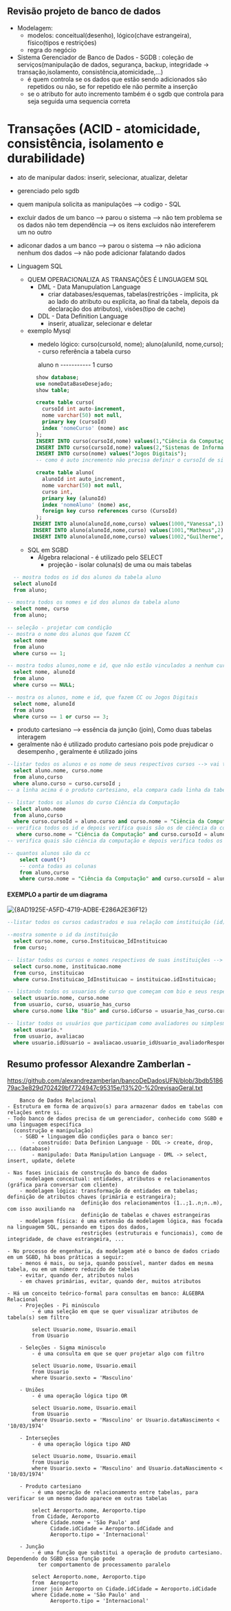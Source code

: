 ## Revisão projeto de banco de dados
* Modelagem:
   * modelos: conceitual(desenho), lógico(chave estrangeira), físico(tipos e restrições)
   * regra do negócio
* Sistema Gerenciador de Banco de Dados - SGDB : coleção de serviços(manipulação de dados, segurança, backup, integridade -> transação,isolamento, consistência,atomicidade,...)
  * é quem controla se os dados que estão sendo adicionados são repetidos ou não, se for repetido ele não permite a inserção
  * se o atributo for auto incremento também é o sgdb que controla para seja seguida uma sequencia correta 
  
# Transações (ACID - atomicidade, consistência, isolamento e durabilidade)
* ato de manipular dados: inserir, selecionar, atualizar, deletar
* gerenciado pelo sgdb
* quem manipula solicita as manipulações --> codigo - SQL
* excluir dados de um banco --> parou o sistema -->  não tem problema se os dados não tem dependência --> os itens excluidos não intereferem um no outro
* adiconar dados a um banco --> parou o sistema --> não adiciona nenhum dos dados --> não pode adicionar falatando dados 
* Linguagem SQL
    * QUEM OPERACIONALIZA AS TRANSAÇÕES É LINGUAGEM SQL
      * DML - Data Manupulation Language
          * criar databases/esquemas, tabelas(restrições - implicita, pk ao lado do atributo ou explicita, ao final da tabela, depois da declaração dos atributos), visões(tipo de cache)
      * DDL - Data Definition Language
          * inserir, atualizar, selecionar e deletar  
    * exemplo Mysql
      * medelo lógico: curso(cursoId, nome); aluno(aluniId, nome,curso); - curso referência a tabela curso
        
          aluno n ----------- 1 curso
        
  ``` sql
        show database;
        use nomeDataBaseDesejado;
        show table;
  
        create table curso(
          cursoId int auto-increment,
          nome varchar(50) not null,
          primary key (cursoId)
          index 'nomeCurso' (nome) asc
        );
        INSERT INTO curso(cursoId,nome) values(1,"Ciência da Computação");
        INSERT INTO curso(cursoId,nome) values(2,"Sistemas de Informação");
        INSERT INTO curso(nome) values("Jogos Digitais");
        -- como é auto incremento não precisa definir o cursoId de sistema de informações e jogos digitais, pois ele vai seguir a sequencia iniciada no primeiro --> cuidar na "definição" do insert

        create table aluno(
          alunoId int auto_increment,
          nome varchar(50) not null,
          curso int,
          primary key (alunoId)
          index 'nomeAluno' (nome) asc,
          foreign key curso references curso (CursoId)
        );
       INSERT INTO aluno(alunoId,nome,curso) values(1000,"Vanessa",1);
       INSERT INTO aluno(alunoId,nome,curso) values(1001,"Matheus",2);
       INSERT INTO aluno(alunoId,nome,curso) values(1002,"Guilherme",NULL);
  ```
  * SQL em SGBD
    * Álgebra relacional - é utilizado pelo SELECT
        * projeção - isolar coluna(s) de uma ou mais tabelas
``` sql
  -- mostra todos os id dos alunos da tabela aluno
  select alunoId
  from aluno;

-- mostra todos os nomes e id dos alunos da tabela aluno
  select nome, curso
  from aluno;

-- seleção - projetar com condição
-- mostra o nome dos alunos que fazem CC
  select nome
  from aluno
  where curso == 1;

-- mostra todos alunos,nome e id, que não estão vinculados a nenhum curso
  select nome, alunoId
  from aluno
  where curso == NULL;

-- mostra os alunos, nome e id, que fazem CC ou Jogos Digitais
  select nome, alunoId
  from aluno
  where curso == 1 or curso == 3;
```
  * produto cartesiano --> essência da junção (join), Como duas tabelas interagem
  * geralmente não é utilizado produto cartesiano pois pode prejudicar o desempenho , geralmente é utilizado joins
        
``` sql
--listar todos os alunos e os nome de seus respectivos cursos --> vai ter que combinar as duas tabelas
  select aluno.nome, curso.nome 
  from aluno,curso
  where aluno.curso = curso.cursoId ;
-- a linha acima é o produto cartesiano, ela compara cada linha da tabela aluno com cada linha do curso, se fosse ao contrario   curso.cursoId = aluno.curso seria ao contrario a comparação, nesse exemplo não faz muita diferença de desempenho;

-- listar todos os alunos do curso Ciência da Computação
  select aluno.nome
  from aluno,curso
  where curso.cursoId = aluno.curso and curso.nome = "Ciência da Computação" ;
-- verifica todos os id e depois verifica quais são os de ciência da computação
   where curso.nome = "Ciência da Computação" and curso.cursoId = aluno.curso;
-- verifica quais são ciência da computação e depois verifica todos os id --> melhora a otimização do sistema.

-- quantos alunos são da cc
    select count(*)
    -- conta todas as colunas
    from aluno,curso
    where curso.nome = "Ciência da Computação" and curso.cursoId = aluno.curso;
```
#### EXEMPLO a partir de um diagrama 

![{8AD1925E-A5FD-4719-ADBE-E286A2E36F12}](https://github.com/user-attachments/assets/38e77d5b-d47c-43ec-8a0f-bee184fd6ebb)


``` sql
--listar todos os cursos cadastrados e sua relação com instituição (id)

--mostra somente o id da instituição
  select curso.nome, curso.Instituicao_IdInstituicao
  from curso;

-- listar todos os cursos e nomes respectivos de suas instituições --> produto cartesiano
  select curso.nome, instituicao.nome
  from curso, instituicao
  where curso.Instituicao_IdInstituicao = instituicao.idInstituicao;

-- listando todos os usuarios de curso que começam com bio e seus respectivos curso
  select usuario.nome, curso.nome
  from usuario, curso, usuario_has_curso
  where curso.nome like "Bio" and curso.idCurso = usuario_has_curso.curso_idCurso and usuario.idUsuario = usuario_has_curso.usuario_idUsuario

-- listar todos os usuários que participam como avaliadores ou simplesmente listar avaliadores
  select usuario.*
  from usuario, avaliacao
  where usuario.idUsuario = avaliacao.usuario_idUsuario_avaliadorResponsavel or usuario.idUsuario = avaliacao.usuario_idUsuario_avaliadorSuplente

```



## Resumo professor Alexandre Zamberlan -

https://github.com/alexandrezamberlan/bancoDeDadosUFN/blob/3bdb518679ac3e829d702429bf7724947c95315e/13%20-%20revisaoGeral.txt
       
        Banco de Dados Relacional
    - Estrutura em forma de arquivo(s) para armazenar dados em tabelas com relações entre si.
    - Todo banco de dados precisa de um gerenciador, conhecido como SGBD e uma linguagem específica 
      (construção e manipulação)
        - SGBD + linguagem dão condições para o banco ser:
            - construído: Data Definion Language - DDL -> create, drop, ... (database)
            - manipulado: Data Manipulation Language - DML -> select, insert, update, delete

    - Nas fases iniciais de construção do banco de dados
        - modelagem conceitual: entidades, atributos e relacionamentos (gráfica para conversar com cliente)
        - modelagem lógica: transformação de entidades em tabelas; definição de atributos chaves (primária e estrangeira);
                            definição dos relacionamentos (1..;1..n;n..m), com isso auxiliando na 
                            definição de tabelas e chaves estrangeiras
        - modelagem física: é uma extensão da modelagem lógica, mas focada na linguagem SQL, pensando em tipos dos dados, 
                            restrições (estruturais e funcionais), como de integridade, de chave estrangeira, ...

    - No processo de engenharia, da modelagem até o banco de dados criado em um SGBD, há boas práticas a seguir:
        - menos é mais, ou seja, quando possível, manter dados em mesma tabela, ou em um número reduzido de tabelas
        - evitar, quando der, atributos nulos
        - em chaves primárias, evitar, quando der, muitos atributos

    - Há um conceito teórico-formal para consultas em banco: ÁLGEBRA Relacional
        - Projeções - Pi minúsculo
            - é uma seleção em que se quer visualizar atributos de tabela(s) sem filtro                
            
            select Usuario.nome, Usuario.email
            from Usuario

        - Seleções - Sigma minúsculo
            - é uma consulta em que se quer projetar algo com filtro

            select Usuario.nome, Usuario.email
            from Usuario
            where Usuario.sexto = 'Masculino'

        - Uniões
            - é uma operação lógica tipo OR

            select Usuario.nome, Usuario.email
            from Usuario
            where Usuario.sexto = 'Masculino' or Usuario.dataNascimento < '10/03/1974'

        - Interseções
            - é uma operação lógica tipo AND 

            select Usuario.nome, Usuario.email
            from Usuario
            where Usuario.sexto = 'Masculino' and Usuario.dataNascimento < '10/03/1974'

        - Produto cartesiano
            - é uma operação de relacionamento entre tabelas, para verificar se um mesmo dado aparece em outras tabelas

            select Aeroporto.nome, Aeroporto.tipo
            from Cidade, Aeroporto
            where Cidade.nome = 'São Paulo' and 
                  Cidade.idCidade = Aeroporto.idCidade and
                  Aeroporto.tipo = 'Internacional'

        - Junção
            - é uma função que substitui a operação de produto cartesiano. Dependendo do SGBD essa função pode 
              ter comportamento de processamento paralelo

            select Aeroporto.nome, Aeroporto.tipo
            from  Aeroporto
            inner join Aeroporto on Cidade.idCidade = Aeroporto.idCidade
            where Cidade.nome = 'São Paulo' and 
                  Aeroporto.tipo = 'Internacional'
    


     



